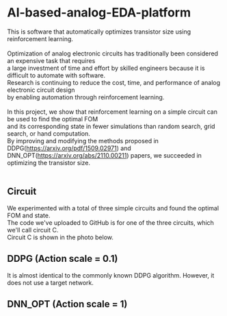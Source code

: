 # AI-based-analog-EDA-platform
 This is software that automatically optimizes transistor size using reinforcement learning. <br/>
 <br/>
 Optimization of analog electronic circuits has traditionally been considered an expensive task that requires <br/>
 a large investment of time and effort by skilled engineers because it is difficult to automate with software.<br/>
 Research is continuing to reduce the cost, time, and performance of analog electronic circuit design <br/>
 by enabling automation through reinforcement learning. <br/>
 <br/>
 In this project, we show that reinforcement learning on a simple circuit can be used to find the optimal FOM <br/>
 and its corresponding state in fewer simulations than random search, grid search, or hand computation.<br/>
 By improving and modifying the methods proposed in DDPG(https://arxiv.org/pdf/1509.02971) and DNN_OPT(https://arxiv.org/abs/2110.00211) papers, we succeeded in optimizing the transistor size. <br/>
 <br/>

## Circuit
 We experimented with a total of three simple circuits and found the optimal FOM and state. <br/>
 The code we've uploaded to GitHub is for one of the three circuits, which we'll call circuit C. <br/>
 Circuit C is shown in the photo below. <br/>
 


## DDPG (Action scale = 0.1)
 It is almost identical to the commonly known DDPG algorithm. However, it does not use a target network. <br/>
 


## DNN_OPT (Action scale = 1)
 

 
 

